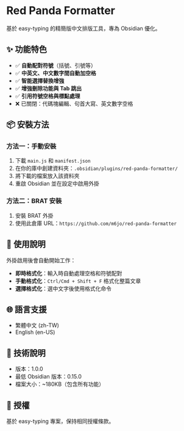# Red Panda Formatter

基於 easy-typing 的精簡版中文排版工具，專為 Obsidian 優化。

## ✨ 功能特色

- ✅ **自動配對符號**（括號、引號等）
- ✅ **中英文、中文數字間自動加空格**
- ✅ **智能選擇替換增強**
- ✅ **增強刪除功能與 Tab 跳出**
- ✅ **引用符號空格與標點處理**
- ❌ 已關閉：代碼塊編輯、句首大寫、英文數字空格

## 📦 安裝方法

### 方法一：手動安裝
1. 下載 `main.js` 和 `manifest.json`
2. 在你的庫中創建資料夾：`.obsidian/plugins/red-panda-formatter/`
3. 將下載的檔案放入該資料夾
4. 重啟 Obsidian 並在設定中啟用外掛

### 方法二：BRAT 安裝
1. 安裝 BRAT 外掛
2. 使用此倉庫 URL：`https://github.com/m6jo/red-panda-formatter`

## 🎯 使用說明

外掛啟用後會自動開始工作：
- **即時格式化**：輸入時自動處理空格和符號配對
- **手動格式化**：`Ctrl/Cmd + Shift + F` 格式化整篇文章
- **選擇格式化**：選中文字後使用格式化命令

## 🌐 語言支援

- 繁體中文 (zh-TW)
- English (en-US)

## 🔧 技術說明

- 版本：1.0.0
- 最低 Obsidian 版本：0.15.0
- 檔案大小：~180KB（包含所有功能）

## 📄 授權

基於 easy-typing 專案，保持相同授權條款。